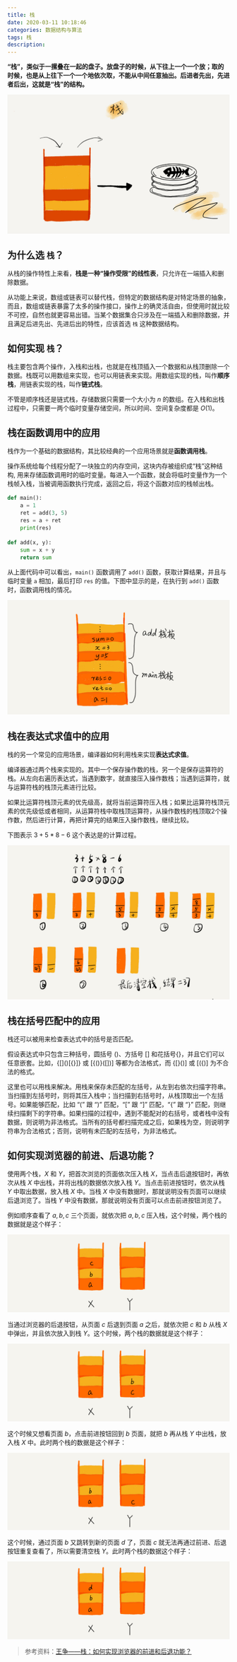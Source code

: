 ```yaml
---
title: 栈
date: 2020-03-11 10:18:46
categories: 数据结构与算法
tags: 栈
description:
---
```


**“栈”，类似于一摞叠在一起的盘子。放盘子的时候，从下往上一个一个放；取的时候，也是从上往下一个一个地依次取，不能从中间任意抽出。后进者先出，先进者后出，这就是“栈”的结构。**

![栈](2020-03-11-栈/栈.jpg)

<!--more-->

## 为什么选 `栈`？

从栈的操作特性上来看，**栈是一种“操作受限”的线性表**，只允许在一端插入和删除数据。

从功能上来说，数组或链表可以替代栈，但特定的数据结构是对特定场景的抽象，而且，数组或链表暴露了太多的操作接口，操作上的确灵活自由，但使用时就比较不可控，自然也就更容易出错。当某个数据集合只涉及在一端插入和删除数据，并且满足后进先出、先进后出的特性，应该首选 `栈` 这种数据结构。

## 如何实现 `栈`？

栈主要包含两个操作，入栈和出栈，也就是在栈顶插入一个数据和从栈顶删除一个数据。栈既可以用数组来实现，也可以用链表来实现。用数组实现的栈，叫作**顺序栈**，用链表实现的栈，叫作**链式栈**。

不管是顺序栈还是链式栈，存储数据只需要一个大小为 $n$ 的数组。在入栈和出栈过程中，只需要一两个临时变量存储空间，所以时间、空间复杂度都是 $O(1)$。

## 栈在函数调用中的应用

栈作为一个基础的数据结构，其比较经典的一个应用场景就是**函数调用栈**。

操作系统给每个线程分配了一块独立的内存空间，这块内存被组织成“栈”这种结构, 用来存储函数调用时的临时变量。每进入一个函数，就会将临时变量作为一个栈帧入栈，当被调用函数执行完成，返回之后，将这个函数对应的栈帧出栈。

```python
def main():
    a = 1
    ret = add(3, 5)
    res = a + ret
    print(res)

def add(x, y):
    sum = x + y
    return sum
```

从上面代码中可以看出，`main()` 函数调用了 `add()` 函数，获取计算结果，并且与临时变量 `a` 相加，最后打印 `res` 的值。下图中显示的是，在执行到 `add()` 函数时，函数调用栈的情况。

![函数调用](2020-03-11-栈/函数调用.jpg)

## 栈在表达式求值中的应用

栈的另一个常见的应用场景，编译器如何利用栈来实现**表达式求值**。

编译器通过两个栈来实现的。其中一个保存操作数的栈，另一个是保存运算符的栈。从左向右遍历表达式，当遇到数字，就直接压入操作数栈；当遇到运算符，就与运算符栈的栈顶元素进行比较。

如果比运算符栈顶元素的优先级高，就将当前运算符压入栈；如果比运算符栈顶元素的优先级低或者相同，从运算符栈中取栈顶运算符，从操作数栈的栈顶取2个操作数，然后进行计算，再把计算完的结果压入操作数栈，继续比较。

下图表示 $3 + 5 * 8 -6$ 这个表达是的计算过程。

![表达式求值](2020-03-11-栈/表达式求值.jpg)

## 栈在括号匹配中的应用

栈还可以被用来检查表达式中的括号是否匹配。

假设表达式中只包含三种括号，圆括号 $()$、方括号 $[]$ 和花括号$\{\}$，并且它们可以任意嵌套。比如，$\{[]()[\{\}]\}$ 或 $[\{()\}([])]$ 等都为合法格式，而 $\{[\}()]$ 或 $[(\{)]$ 为不合法的格式。

这里也可以用栈来解决。用栈来保存未匹配的左括号，从左到右依次扫描字符串。当扫描到左括号时，则将其压入栈中；当扫描到右括号时，从栈顶取出一个左括号。如果能够匹配，比如 “$($” 跟 “$)$” 匹配，“$[$” 跟 “$]$” 匹配，“$\{$” 跟 “$\}$” 匹配，则继续扫描剩下的字符串。如果扫描的过程中，遇到不能配对的右括号，或者栈中没有数据，则说明为非法格式。当所有的括号都扫描完成之后，如果栈为空，则说明字符串为合法格式；否则，说明有未匹配的左括号，为非法格式。

## 如何实现浏览器的前进、后退功能？

使用两个栈，$X$ 和 $Y$，把首次浏览的页面依次压入栈 $X$，当点击后退按钮时，再依次从栈 $X$ 中出栈，并将出栈的数据依次放入栈 $Y$。当点击前进按钮时，依次从栈 $Y$ 中取出数据，放入栈 $X$ 中。当栈 $X$ 中没有数据时，那就说明没有页面可以继续后退浏览了。当栈 $Y$ 中没有数据，那就说明没有页面可以点击前进按钮浏览了。

例如顺序查看了 $a, b, c$ 三个页面，就依次把 $a, b, c$ 压入栈，这个时候，两个栈的数据就是这个样子：

![浏览器1](2020-03-11-栈/浏览器1.jpg)

当通过浏览器的后退按钮，从页面 $c$ 后退到页面 $a$ 之后，就依次把 $c$ 和 $b$ 从栈 $X$ 中弹出，并且依次放入到栈 $Y$。这个时候，两个栈的数据就是这个样子：

![浏览器2](2020-03-11-栈/浏览器2.jpg)

这个时候又想看页面 $b$，点击前进按钮回到 $b$ 页面，就把 $b$ 再从栈 $Y$ 中出栈，放入栈 $X$ 中。此时两个栈的数据是这个样子：

![浏览器3](2020-03-11-栈/浏览器3.jpg)

这个时候，通过页面 $b$ 又跳转到新的页面 $d$ 了，页面 $c$ 就无法再通过前进、后退按钮重复查看了，所以需要清空栈 $Y$。此时两个栈的数据这个样子：

![浏览器4](2020-03-11-栈/浏览器4.jpg)

> 参考资料：[王争——栈：如何实现浏览器的前进和后退功能？](https://time.geekbang.org/column/article/41222)
